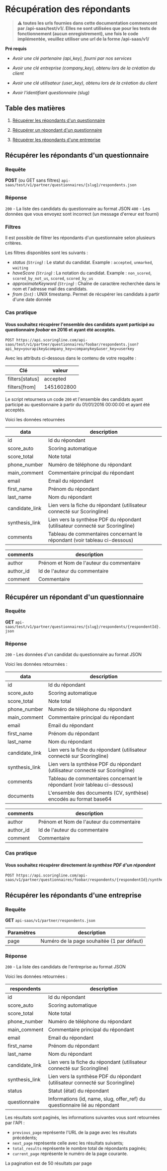 # Récupération des répondants

>**:warning: toutes les urls fournies dans cette documentation commencent par /api-saas/test/v1/. Elles ne sont utilisées que pour les tests de fonctionnement (aucun enregistrement), une fois le code implémentée, veuillez utiliser une url de la forme /api-saas/v1/**

**Pré requis**

- _Avoir une clé partenaire (api\_key), fourni par nos services_

- _Avoir une clé entreprise (company\_key), obtenu lors de la création du client_

- _Avoir une clé utilisateur (user\_key), obtenu lors de la création du client_

- _Avoir l'identifiant questionnaire (slug)_

## Table des matières

1. [Récupérer les répondants d'un questionnaire](#récupérer-les-répondants-dun-questionnaire)

2. [Récupérer un répondant d'un questionnaire](#récupérer-un-répondant-dun-questionnaire)

3. [Récupérer les répondants d'une entreprise](#récupérer-les-répondants-dune-entreprise)

## Récupérer les répondants d'un questionnaire

### Requête
**POST** (ou GET sans filtres) `api-saas/test/v1/partner/questionnaires/{slug}/respondents.json`

### Réponse
`200` - La liste des candidats du questionnaire au format JSON
`400` - Les données que vous envoyez sont incorrect (un message d'erreur est fourni)

### Filtres
Il est possible de filtrer les répondants d'un questionnaire selon plusieurs critères.

Les filtres disponibles sont les suivants :
* *status (`String`)* : Le statut du candidat. Example : `accepted`, `unmarked`, `waiting`
* *haveScore (`String`)* : La notation du candidat. Example : `non_scored`, `scored_by_not_us`, `scored`, `scored_by_us`
* *approximateKeyword (`String`)* : Chaîne de caractère recherchée dans le nom et l'adresse mail des candidats.
* *from (`Int`)* : UNIX timestamp. Permet de récupérer les candidats à partir d'une date donnée

### Cas pratique

#### Vous souhaitez récupérer l'ensemble des candidats ayant participé au questionnaire *foobar* en 2016 et ayant été acceptés.

```
POST https://api.scoringline.com/api-saas/test/v1/partner/questionnaires/foobar/respondents.json?api_key=yourapikey&company_key=companykey&user_key=userkey
```

Avec les attributs ci-dessous dans le contenu de votre requête :

Clé              | valeur
-----------------|------------------
filters[status]  | accepted 
filters[from]    | 1451602800 

Le script retournera un code `200` et l'ensemble des candidats ayant participé au questionnaire à partir du 01/01/2016 00:00:00 et ayant été acceptés.

Voici les données retournées

data             | description
-----------------|------------------
id               | Id du répondant 
score_auto       | Scoring automatique
score_total      | Note total
phone_number     | Numéro de téléphone du répondant
main_comment     | Commentaire principal du répondant
email            | Email du répondant 
first_name       | Prénom du répondant 
last_name        | Nom du répondant 
candidate_link   | Lien vers la fiche du répondant (utilisateur connecté sur Scoringline) 
synthesis_link   | Lien vers la synthèse PDF du répondant (utilisateur connecté sur Scoringline) 
comments         | Tableau de commentaires concernant le répondant (voir tableau ci-dessous)

comments  | description
----------|------------------
author    | Prénom et Nom de l'auteur du commentaire
author_id | Id de l'auteur du commentaire
comment   | Commentaire

## Récupérer un répondant d'un questionnaire

### Requête
**GET** `api-saas/test/v1/partner/questionnaires/{slug}/respondents/{respondentId}.json`

### Réponse
`200` - Les données d'un candidat du questionnaire au format JSON

Voici les données retournées :

data             | description
-----------------|------------------
id               | Id du répondant 
score_auto       | Scoring automatique
score_total      | Note total
phone_number     | Numéro de téléphone du répondant
main_comment     | Commentaire principal du répondant
email            | Email du répondant 
first_name       | Prénom du répondant 
last_name        | Nom du répondant 
candidate_link   | Lien vers la fiche du répondant (utilisateur connecté sur Scoringline) 
synthesis_link   | Lien vers la synthèse PDF du répondant (utilisateur connecté sur Scoringline) 
comments         | Tableau de commentaires concernant le répondant (voir tableau ci-dessous)
documents        | L'ensemble des documents (CV, synthèse) encodés au format base64

comments  | description
----------|------------------
author    | Prénom et Nom de l'auteur du commentaire
author_id | Id de l'auteur du commentaire
comment   | Commentaire

### Cas pratique

#### Vous souhaitez récupérer directement *la synthèse PDF d'un répondent*

```
POST https://api.scoringline.com/api-saas/v1/partner/questionnaires/foobar/respondents/{respondentId}/synthesis.pdf'
```
## Récupérer les répondants d'une entreprise

### Requête
**GET** `api-saas/v1/partner/respondents.json`

Paramètres       | description
-----------------|------------------
page             | Numéro de la page souhaitée (1 par défaut)

### Réponse
`200` - La liste des candidats de l'entreprise au format JSON

Voici les données retournées :

respondents      | description
-----------------|------------------
id               | Id du répondant 
score_auto       | Scoring automatique
score_total      | Note total
phone_number     | Numéro de téléphone du répondant
main_comment     | Commentaire principal du répondant
email            | Email du répondant 
first_name       | Prénom du répondant 
last_name        | Nom du répondant 
candidate_link   | Lien vers la fiche du répondant (utilisateur connecté sur Scoringline) 
synthesis_link   | Lien vers la synthèse PDF du répondant (utilisateur connecté sur Scoringline) 
status           | Statut (état) du répondant
questionnaire    | Informations (id, name, slug, offer_ref) du questionnaire lié au répondant

Les résultats sont paginés, les informations suivantes vous sont retournées par l'API :

* `previous_page` représente l'URL de la page avec les résultats précédents;
* `next_page` représente celle avec les résultats suivants;
* `total_results` représente le nombre total de répondants paginés;
* `current_page` représente le numéro de la page courante.

La pagination est de 50 résultats par page
